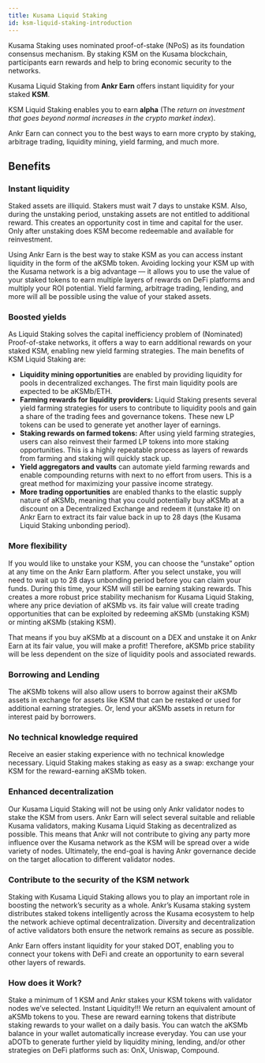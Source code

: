```yaml
---
title: Kusama Liquid Staking
id: ksm-liquid-staking-introduction
---
```


Kusama Staking uses nominated proof-of-stake (NPoS) as its foundation consensus mechanism. By staking KSM on the Kusama blockchain, participants earn rewards and help to bring economic security to the networks. 

Kusama Liquid Staking from **Ankr Earn** offers instant liquidity for your staked **KSM**.

KSM Liquid Staking enables you to earn **alpha** (The _return on investment that goes beyond normal increases in the crypto market index_).

Ankr Earn can connect you to the best ways to earn more crypto by staking, arbitrage trading, liquidity mining, yield farming, and much more.

## **Benefits**

### **Instant liquidity**

Staked assets are illiquid. Stakers must wait 7 days to unstake KSM. Also, during the unstaking period, unstaking assets are not entitled to additional reward. This creates an opportunity cost in time and capital for the user. Only after unstaking does KSM become redeemable and available for reinvestment. 

Using Ankr Earn is the best way to stake KSM as you can access instant liquidity in the form of the aKSMb token. Avoiding locking your KSM up with the Kusama network is a big advantage — it allows you to use the value of your staked tokens to earn multiple layers of rewards on DeFi platforms and multiply your ROI potential. Yield farming, arbitrage trading, lending, and more will all be possible using the value of your staked assets.

### **Boosted yields**

As Liquid Staking solves the capital inefficiency problem of (Nominated) Proof-of-stake networks, it offers a way to earn additional rewards on your staked KSM, enabling new yield farming strategies. The main benefits of KSM Liquid Staking are:

* **Liquidity mining opportunities** are enabled by providing liquidity for pools in decentralized exchanges. The first main liquidity pools are expected to be aKSMb/ETH.
* **Farming rewards for liquidity providers:** Liquid Staking presents several yield farming strategies for users to contribute to liquidity pools and gain a share of the trading fees and governance tokens. These new LP tokens can be used to generate yet another layer of earnings.
* **Staking rewards on farmed tokens:** After using yield farming strategies, users can also reinvest their farmed LP tokens into more staking opportunities. This is a highly repeatable process as layers of rewards from farming and staking will quickly stack up.
* **Yield aggregators and vaults** can automate yield farming rewards and enable compounding returns with next to no effort from users. This is a great method for maximizing your passive income strategy.
* **More trading opportunities** are enabled thanks to the elastic supply nature of aKSMb, meaning that you could potentially buy aKSMb at a discount on a Decentralized Exchange and redeem it (unstake it) on Ankr Earn to extract its fair value back in up to 28 days (the Kusama Liquid Staking unbonding period).

### **More flexibility**

If you would like to unstake your KSM, you can choose the “unstake” option at any time on the Ankr Earn platform. After you select unstake, you will need to wait up to 28 days unbonding period before you can claim your funds. During this time, your KSM will still be earning staking rewards. This creates a more robust price stability mechanism for Kusama Liquid Staking, where any price deviation of aKSMb vs. its fair value will create trading opportunities that can be exploited by redeeming aKSMb (unstaking KSM) or minting aKSMb (staking KSM).

That means if you buy aKSMb at a discount on a DEX and unstake it on Ankr Earn at its fair value, you will make a profit! Therefore, aKSMb price stability will be less dependent on the size of liquidity pools and associated rewards.

### Borrowing and Lending

The aKSMb tokens will also allow users to borrow against their aKSMb assets in exchange for assets like KSM that can be restaked or used for additional earning strategies. Or, lend your aKSMb assets in return for interest paid by borrowers.

### No technical knowledge required

Receive an easier staking experience with no technical knowledge necessary. Liquid Staking makes staking as easy as a swap: exchange your KSM for the reward-earning aKSMb token.

### Enhanced decentralization

Our Kusama Liquid Staking will not be using only Ankr validator nodes to stake the KSM from users. Ankr Earn will select several suitable and reliable Kusama validators, making Kusama Liquid Staking as decentralized as possible. This means that Ankr will not contribute to giving any party more influence over the Kusama network as the KSM will be spread over a wide variety of nodes. Ultimately, the end-goal is having Ankr governance decide on the target allocation to different validator nodes.

### Contribute to the security of the KSM network

Staking with Kusama Liquid Staking allows you to play an important role in boosting the network’s security as a whole. Ankr’s Kusama staking system distributes staked tokens intelligently across the Kusama ecosystem to help the network achieve optimal decentralization. Diversity and decentralization of active validators both ensure the network remains as secure as possible.

Ankr Earn offers instant liquidity for your staked DOT, enabling you to connect your tokens with DeFi and create an opportunity to earn several other layers of rewards.

### How does it Work?
Stake a minimum of 1 KSM and Ankr stakes your KSM tokens with validator nodes we’ve selected.
Instant Liquidity!!! We return an equivalent amount of aKSMb tokens to you. These are reward earning tokens that distribute staking rewards to your wallet on a daily basis. You can watch the aKSMb balance in your wallet automatically increase everyday.
You can use your aDOTb to generate further yield by liquidity mining, lending, and/or other strategies on DeFi platforms such as:
OnX,
Uniswap,
Compound.